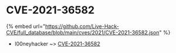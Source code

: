 # CVE-2021-36582
{% embed url="https://github.com/Live-Hack-CVE/full_database/blob/main/cves/2021/CVE-2021-36582.json" %}

* l00neyhacker ~> [CVE-2021-36582](https://www.alice-snow.ru/2021/database/cve-2021-36582/cve-2021-36582-l00neyhacker)